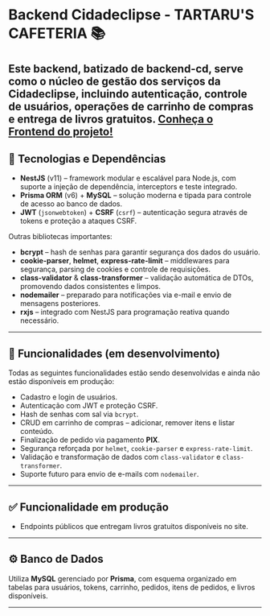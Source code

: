 # Backend Cidadeclipse - TARTARU'S CAFETERIA 📚

Este backend, batizado de **backend-cd**, serve como o núcleo de gestão dos serviços da Cidadeclipse, incluindo autenticação, controle de usuários, operações de carrinho de compras e entrega de livros gratuitos.
[Conheça o Frontend do projeto!](https://github.com/lllleao/frontend-cd)
---

## 🧰 Tecnologias e Dependências

- **NestJS** (v11) – framework modular e escalável para Node.js, com suporte a injeção de dependência, interceptors e teste integrado.
- **Prisma ORM** (v6) + **MySQL** – solução moderna e tipada para controle de acesso ao banco de dados.
- **JWT** (`jsonwebtoken`) + **CSRF** (`csrf`) – autenticação segura através de tokens e proteção a ataques CSRF.

Outras bibliotecas importantes:

- **bcrypt** – hash de senhas para garantir segurança dos dados do usuário.
- **cookie-parser**, **helmet**, **express-rate-limit** – middlewares para segurança, parsing de cookies e controle de requisições.
- **class-validator** & **class-transformer** – validação automática de DTOs, promovendo dados consistentes e limpos.
- **nodemailer** – preparado para notificações via e-mail e envio de mensagens posteriores.
- **rxjs** – integrado com NestJS para programação reativa quando necessário.

---

## 🚧 Funcionalidades (em desenvolvimento)

Todas as seguintes funcionalidades estão sendo desenvolvidas e ainda não estão disponíveis em produção:

- Cadastro e login de usuários.
- Autenticação com JWT e proteção CSRF.
- Hash de senhas com sal via `bcrypt`.
- CRUD em carrinho de compras – adicionar, remover itens e listar conteúdo.
- Finalização de pedido via pagamento **PIX**.
- Segurança reforçada por `helmet`, `cookie-parser` e `express-rate-limit`.
- Validação e transformação de dados com `class-validator` e `class-transformer`.
- Suporte futuro para envio de e-mails com `nodemailer`.

---

## ✅ Funcionalidade em produção

- Endpoints públicos que entregam livros gratuitos disponíveis no site.

---

## ⚙️ Banco de Dados

Utiliza **MySQL** gerenciado por **Prisma**, com esquema organizado em tabelas para usuários, tokens, carrinho, pedidos, itens de pedidos, e livros disponíveis.

---
